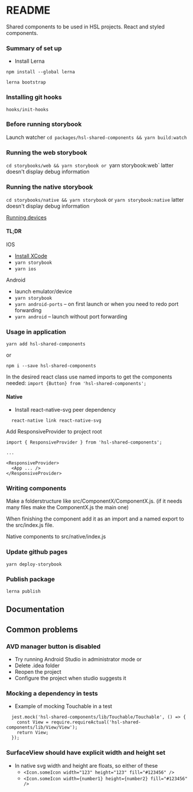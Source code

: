 # README #

Shared components to be used in HSL projects. React and styled components.

### Summary of set up ###
- Install Lerna
```
npm install --global lerna

lerna bootstrap
```

### Installing git hooks ###

`hooks/init-hooks`

### Before running storybook ###
Launch watcher
`cd packages/hsl-shared-components && yarn build:watch`

### Running the web storybook ###
`cd storybooks/web && yarn storybook
or
`yarn storybook:web`
latter doesn't display debug information

### Running the native storybook ###
`cd storybooks/native && yarn storybook`
or
`yarn storybook:native`
latter doesn't display debug information

[Running devices](https://github.com/storybooks/storybook/blob/master/app/react-native/docs/using-devices.md)

#### TL;DR ####

IOS
- [Install XCode](https://developer.apple.com/xcode/)
- `yarn storybook`
- `yarn ios`

Android
- launch emulator/device
- `yarn storybook`
- `yarn android-ports` – on first launch or when you need to redo port forwarding
- `yarn android` – launch without port forwarding

### Usage in application ###

`yarn add hsl-shared-components`

or

`npm i --save hsl-shared-components`

In the desired react class use named imports to get the components needed:
`import {Button} from 'hsl-shared-components';`
#### Native ####
- Install react-native-svg peer dependency
```
  react-native link react-native-svg
```
Add ResponsiveProvider to project root
```
import { ResponsiveProvider } from 'hsl-shared-components';

...

<ResponsiveProvider>
  <App ... />
</ResponsiveProvider>

```

### Writing components ###

Make a folderstructure like src/ComponentX/ComponentX.js. (if it needs many files make the ComponentX.js the main one)

When finishing the component add it as an import and a named export to the src/index.js file.

Native components to src/native/index.js

### Update github pages ###
`yarn deploy-storybook`

### Publish package ###

`lerna publish`

## Documentation

## Common problems ##

### AVD manager button is disabled ###
- Try running Android Studio in administrator mode
or
- Delete .idea folder
- Reopen the project
- Configure the project when studio suggests it

### Mocking a dependency in tests ###
- Example of mocking Touchable in a test
```
  jest.mock('hsl-shared-components/lib/Touchable/Touchable', () => {
    const View = require.requireActual('hsl-shared-components/lib/View/View');
    return View;
  });
```

### SurfaceView should have explicit width and height set ###
- In native svg width and height are floats, so either of these
  - `<Icon.someIcon width="123" height="123" fill="#123456" />`
  - `<Icon.someIcon width={number1} height={number2} fill="#123456" />`
